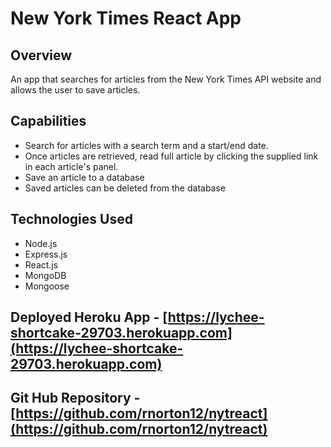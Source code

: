 # New York Times React App

## Overview
An app that searches for articles from the New York Times API website and allows the user to save articles.

## Capabilities
- Search for articles with a search term and a start/end date.
- Once articles are retrieved, read full article by clicking the supplied link in each article's panel.
- Save an article to a database
- Saved articles can be deleted from the database

## Technologies Used
- Node.js
- Express.js
- React.js
- MongoDB
- Mongoose

## Deployed Heroku App - [https://lychee-shortcake-29703.herokuapp.com](https://lychee-shortcake-29703.herokuapp.com)
## Git Hub Repository - [https://github.com/rnorton12/nytreact](https://github.com/rnorton12/nytreact)